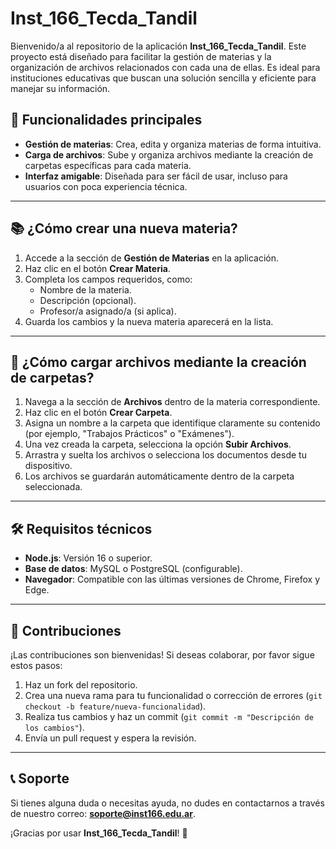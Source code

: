 # Inst_166_Tecda_Tandil

Bienvenido/a al repositorio de la aplicación **Inst_166_Tecda_Tandil**. Este proyecto está diseñado para facilitar la gestión de materias y la organización de archivos relacionados con cada una de ellas. Es ideal para instituciones educativas que buscan una solución sencilla y eficiente para manejar su información.

## 🚀 Funcionalidades principales

- **Gestión de materias**: Crea, edita y organiza materias de forma intuitiva.
- **Carga de archivos**: Sube y organiza archivos mediante la creación de carpetas específicas para cada materia.
- **Interfaz amigable**: Diseñada para ser fácil de usar, incluso para usuarios con poca experiencia técnica.

---

## 📚 ¿Cómo crear una nueva materia?

1. Accede a la sección de **Gestión de Materias** en la aplicación.
2. Haz clic en el botón **Crear Materia**.
3. Completa los campos requeridos, como:
   - Nombre de la materia.
   - Descripción (opcional).
   - Profesor/a asignado/a (si aplica).
4. Guarda los cambios y la nueva materia aparecerá en la lista.

---

## 📂 ¿Cómo cargar archivos mediante la creación de carpetas?

1. Navega a la sección de **Archivos** dentro de la materia correspondiente.
2. Haz clic en el botón **Crear Carpeta**.
3. Asigna un nombre a la carpeta que identifique claramente su contenido (por ejemplo, "Trabajos Prácticos" o "Exámenes").
4. Una vez creada la carpeta, selecciona la opción **Subir Archivos**.
5. Arrastra y suelta los archivos o selecciona los documentos desde tu dispositivo.
6. Los archivos se guardarán automáticamente dentro de la carpeta seleccionada.

---

## 🛠️ Requisitos técnicos

- **Node.js**: Versión 16 o superior.
- **Base de datos**: MySQL o PostgreSQL (configurable).
- **Navegador**: Compatible con las últimas versiones de Chrome, Firefox y Edge.

---

## 🤝 Contribuciones

¡Las contribuciones son bienvenidas! Si deseas colaborar, por favor sigue estos pasos:

1. Haz un fork del repositorio.
2. Crea una nueva rama para tu funcionalidad o corrección de errores (`git checkout -b feature/nueva-funcionalidad`).
3. Realiza tus cambios y haz un commit (`git commit -m "Descripción de los cambios"`).
4. Envía un pull request y espera la revisión.

---

## 📞 Soporte

Si tienes alguna duda o necesitas ayuda, no dudes en contactarnos a través de nuestro correo: **soporte@inst166.edu.ar**.

¡Gracias por usar **Inst_166_Tecda_Tandil**! 🎉
